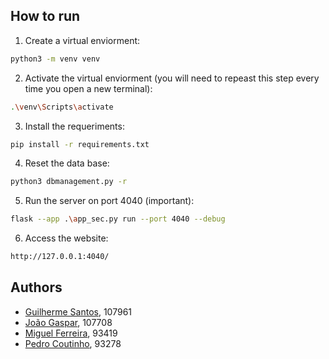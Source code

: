 ## How to run
1. Create a virtual enviorment:
```bash
python3 -m venv venv
```

2. Activate the virtual enviorment (you will need to repeast this step every time you open a new terminal):
```bash
.\venv\Scripts\activate
```

3. Install the requeriments:
```bash
pip install -r requirements.txt
```

4. Reset the data base:
```bash
python3 dbmanagement.py -r
```

5. Run the server on port 4040 (important):<br>
```bash
flask --app .\app_sec.py run --port 4040 --debug
```

6. Access the website:
```bash
http://127.0.0.1:4040/
```

## Authors

- [Guilherme Santos](https://github.com/sonic28g), 107961
- [João Gaspar](https://github.com/joaogasparp), 107708
- [Miguel Ferreira](https://github.com/mgLTF), 93419
- [Pedro Coutinho](https://github.com/pmacoutinho), 93278
